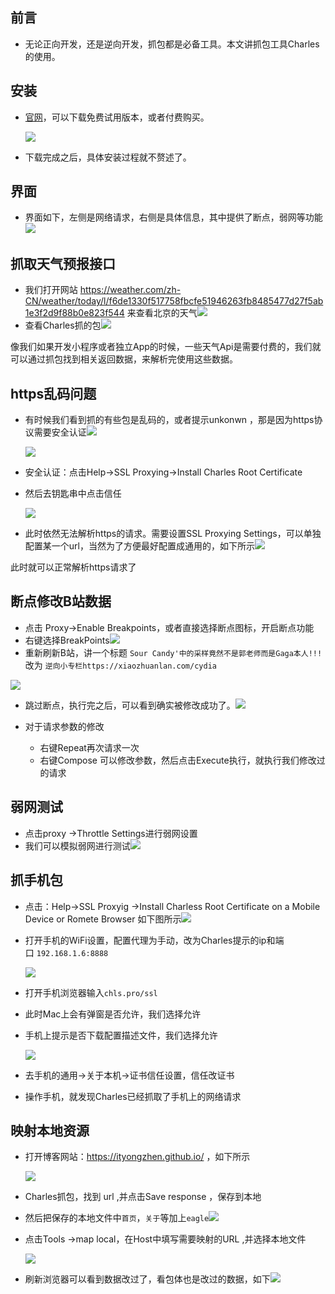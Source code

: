 <!--
 * @Description: 
 * @Author: Linxian Hong
 * @Date: 2021-07-19 10:42:16
 * @LastEditTime: 2021-07-19 10:44:05
 * @LastEditors: Linxian Hong
-->
## 前言

-   无论正向开发，还是逆向开发，抓包都是必备工具。本文讲抓包工具Charles的使用。

## 安装

-   [官网](https://www.charlesproxy.com/)，可以下载免费试用版本，或者付费购买。

    ![](https://p3-juejin.byteimg.com/tos-cn-i-k3u1fbpfcp/e7963f4b9034418bb6de3d90fccee278~tplv-k3u1fbpfcp-zoom-1.image)

-   下载完成之后，具体安装过程就不赘述了。

## 界面

-   界面如下，左侧是网络请求，右侧是具体信息，其中提供了断点，弱网等功能![](https://p3-juejin.byteimg.com/tos-cn-i-k3u1fbpfcp/b77f2e3b3d9146b78a1bbf2a83d6d29d~tplv-k3u1fbpfcp-zoom-1.image)

## 抓取天气预报接口

-   我们打开网站 <https://weather.com/zh-CN/weather/today/l/f6de1330f517758fbcfe51946263fb8485477d27f5ab1e3f2d9f88b0e823f544> 来查看北京的天气![](https://p3-juejin.byteimg.com/tos-cn-i-k3u1fbpfcp/608927e01cbf4425b7d133fe91ae0f28~tplv-k3u1fbpfcp-zoom-1.image)
-   查看Charles抓的包![](https://p3-juejin.byteimg.com/tos-cn-i-k3u1fbpfcp/8c31cf5940ee4283b94975320c4d9d20~tplv-k3u1fbpfcp-zoom-1.image)

像我们如果开发小程序或者独立App的时候，一些天气Api是需要付费的，我们就可以通过抓包找到相关返回数据，来解析完使用这些数据。

## https乱码问题

-   有时候我们看到抓的有些包是乱码的，或者提示unkonwn ，那是因为https协议需要安全认证![](https://p3-juejin.byteimg.com/tos-cn-i-k3u1fbpfcp/d7a4375752c640fb984f42bc86fb551f~tplv-k3u1fbpfcp-zoom-1.image)

    ![](https://p3-juejin.byteimg.com/tos-cn-i-k3u1fbpfcp/a387d09624c54dc2bf3c9de0cbed3eff~tplv-k3u1fbpfcp-zoom-1.image)

-   安全认证：点击Help->SSL Proxying->Install Charles Root Certificate

-   然后去钥匙串中点击信任

    ![](https://p3-juejin.byteimg.com/tos-cn-i-k3u1fbpfcp/0af1059fd22843aba6b792c1b64df947~tplv-k3u1fbpfcp-zoom-1.image)

-   此时依然无法解析https的请求。需要设置SSL Proxying Settings，可以单独配置某一个url，当然为了方便最好配置成通用的，如下所示![](https://p3-juejin.byteimg.com/tos-cn-i-k3u1fbpfcp/c434cf62d9af4d81b0f8f7dbba8ae58c~tplv-k3u1fbpfcp-zoom-1.image)

此时就可以正常解析https请求了

## 断点修改B站数据

-   点击 Proxy->Enable Breakpoints，或者直接选择断点图标，开启断点功能
-   右键选择BreakPoints![](https://p3-juejin.byteimg.com/tos-cn-i-k3u1fbpfcp/a1649bc2844348bf9c351ca256236c3e~tplv-k3u1fbpfcp-zoom-1.image)
-   重新刷新B站，讲一个标题 `Sour Candy'中的采样竟然不是郭老师而是Gaga本人!!!`改为 `逆向小专栏https://xiaozhuanlan.com/cydia`

![](https://p3-juejin.byteimg.com/tos-cn-i-k3u1fbpfcp/e483259f29094d62b1c720a80eeffe7f~tplv-k3u1fbpfcp-zoom-1.image)

-   跳过断点，执行完之后，可以看到确实被修改成功了。![](https://p3-juejin.byteimg.com/tos-cn-i-k3u1fbpfcp/b4845aec19034a34a7eb4a2d6d1822f1~tplv-k3u1fbpfcp-zoom-1.image)

-   对于请求参数的修改

    -   右键Repeat再次请求一次
    -   右键Compose 可以修改参数，然后点击Execute执行，就执行我们修改过的请求

## 弱网测试

-   点击proxy ->Throttle Settings进行弱网设置
-   我们可以模拟弱网进行测试![](https://p3-juejin.byteimg.com/tos-cn-i-k3u1fbpfcp/5ed8de9ec5a4460c867d50a42b9874e0~tplv-k3u1fbpfcp-zoom-1.image)

## 抓手机包

-   点击：Help->SSL Proxyig ->Install Charless Root Certificate on a Mobile Device or Romete Browser 如下图所示![](https://p3-juejin.byteimg.com/tos-cn-i-k3u1fbpfcp/bb2584cfb34f4697ad9405b0fb5654c6~tplv-k3u1fbpfcp-zoom-1.image)

-   打开手机的WiFi设置，配置代理为手动，改为Charles提示的ip和端口 `192.168.1.6:8888`

    ![](https://p3-juejin.byteimg.com/tos-cn-i-k3u1fbpfcp/4f5fa977116046aa8986f4c1857ea226~tplv-k3u1fbpfcp-zoom-1.image)

-   打开手机浏览器输入`chls.pro/ssl`

-   此时Mac上会有弹窗是否允许，我们选择允许

-   手机上提示是否下载配置描述文件，我们选择允许

    ![](https://p3-juejin.byteimg.com/tos-cn-i-k3u1fbpfcp/a35730339a4c4d0eade871c39a526539~tplv-k3u1fbpfcp-zoom-1.image)

-   去手机的通用->关于本机->证书信任设置，信任改证书

-   操作手机，就发现Charles已经抓取了手机上的网络请求

## 映射本地资源

-   打开博客网站：https://ityongzhen.github.io/ ，如下所示

    ![](https://p3-juejin.byteimg.com/tos-cn-i-k3u1fbpfcp/0b6fa8d50db24eb8bb37277cf5d7c54d~tplv-k3u1fbpfcp-zoom-1.image)

-   Charles抓包，找到 url ,并点击Save response ，保存到本地![]()

-   然后把保存的本地文件中`首页`，`关于`等加上`eagle`![](https://p3-juejin.byteimg.com/tos-cn-i-k3u1fbpfcp/6d90ba7a5bb546ae875e51ae2b746ee2~tplv-k3u1fbpfcp-zoom-1.image)

-   点击Tools ->map local，在Host中填写需要映射的URL ,并选择本地文件

    ![](https://p3-juejin.byteimg.com/tos-cn-i-k3u1fbpfcp/1120820ab21944d393a85284dc03be25~tplv-k3u1fbpfcp-zoom-1.image)

-   刷新浏览器可以看到数据改过了，看包体也是改过的数据，如下![](https://p3-juejin.byteimg.com/tos-cn-i-k3u1fbpfcp/c0f385f2bd9e4e4c870ddb092be787ec~tplv-k3u1fbpfcp-zoom-1.image)

